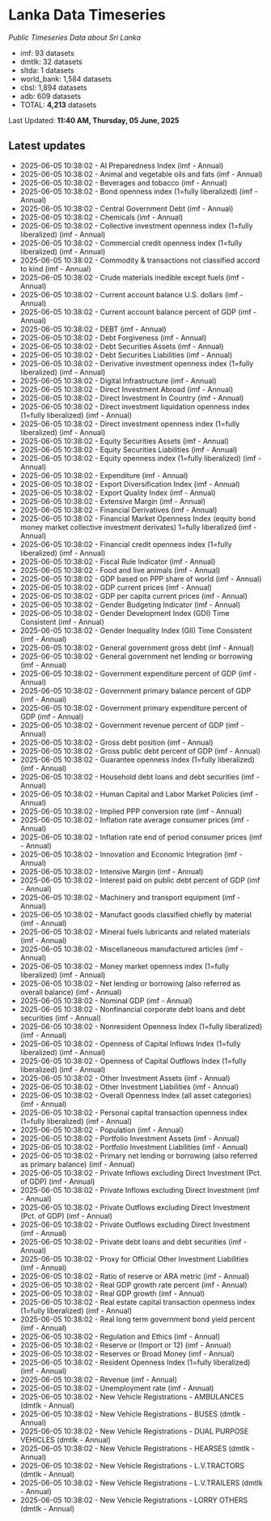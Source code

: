 # Lanka Data Timeseries
*Public Timeseries Data about Sri Lanka*

* imf: 93 datasets
* dmtlk: 32 datasets
* sltda: 1 datasets
* world_bank: 1,584 datasets
* cbsl: 1,894 datasets
* adb: 609 datasets
* TOTAL: **4,213** datasets

Last Updated: **11:40 AM, Thursday, 05 June, 2025**

## Latest updates

* 2025-06-05 10:38:02 - AI Preparedness Index (imf - Annual)
* 2025-06-05 10:38:02 - Animal and vegetable oils and fats (imf - Annual)
* 2025-06-05 10:38:02 - Beverages and tobacco (imf - Annual)
* 2025-06-05 10:38:02 - Bond openness index (1=fully liberalized) (imf - Annual)
* 2025-06-05 10:38:02 - Central Government Debt (imf - Annual)
* 2025-06-05 10:38:02 - Chemicals (imf - Annual)
* 2025-06-05 10:38:02 - Collective investment openness index (1=fully liberalized) (imf - Annual)
* 2025-06-05 10:38:02 - Commercial credit openness index (1=fully liberalized) (imf - Annual)
* 2025-06-05 10:38:02 - Commodity & transactions not classified accord to kind (imf - Annual)
* 2025-06-05 10:38:02 - Crude materials inedible except fuels (imf - Annual)
* 2025-06-05 10:38:02 - Current account balance U.S. dollars (imf - Annual)
* 2025-06-05 10:38:02 - Current account balance percent of GDP (imf - Annual)
* 2025-06-05 10:38:02 - DEBT (imf - Annual)
* 2025-06-05 10:38:02 - Debt Forgiveness (imf - Annual)
* 2025-06-05 10:38:02 - Debt Securities Assets (imf - Annual)
* 2025-06-05 10:38:02 - Debt Securities Liabilities (imf - Annual)
* 2025-06-05 10:38:02 - Derivative investment openness index (1=fully liberalized) (imf - Annual)
* 2025-06-05 10:38:02 - Digital Infrastructure (imf - Annual)
* 2025-06-05 10:38:02 - Direct Investment Abroad (imf - Annual)
* 2025-06-05 10:38:02 - Direct Investment In Country (imf - Annual)
* 2025-06-05 10:38:02 - Direct investment liquidation openness index (1=fully liberalized) (imf - Annual)
* 2025-06-05 10:38:02 - Direct investment openness index (1=fully liberalized) (imf - Annual)
* 2025-06-05 10:38:02 - Equity Securities Assets (imf - Annual)
* 2025-06-05 10:38:02 - Equity Securities Liabilities (imf - Annual)
* 2025-06-05 10:38:02 - Equity openness index (1=fully liberalized) (imf - Annual)
* 2025-06-05 10:38:02 - Expenditure (imf - Annual)
* 2025-06-05 10:38:02 - Export Diversification Index (imf - Annual)
* 2025-06-05 10:38:02 - Export Quality Index (imf - Annual)
* 2025-06-05 10:38:02 - Extensive Margin (imf - Annual)
* 2025-06-05 10:38:02 - Financial Derivatives (imf - Annual)
* 2025-06-05 10:38:02 - Financial Market Openness Index (equity bond money market collective investment derivates) 1=fully liberalized (imf - Annual)
* 2025-06-05 10:38:02 - Financial credit openness index (1=fully liberalized) (imf - Annual)
* 2025-06-05 10:38:02 - Fiscal Rule Indicator (imf - Annual)
* 2025-06-05 10:38:02 - Food and live animals (imf - Annual)
* 2025-06-05 10:38:02 - GDP based on PPP share of world (imf - Annual)
* 2025-06-05 10:38:02 - GDP current prices (imf - Annual)
* 2025-06-05 10:38:02 - GDP per capita current prices (imf - Annual)
* 2025-06-05 10:38:02 - Gender Budgeting Indicator (imf - Annual)
* 2025-06-05 10:38:02 - Gender Development Index (GDI) Time Consistent (imf - Annual)
* 2025-06-05 10:38:02 - Gender Inequality Index (GII) Time Consistent (imf - Annual)
* 2025-06-05 10:38:02 - General government gross debt (imf - Annual)
* 2025-06-05 10:38:02 - General government net lending or borrowing (imf - Annual)
* 2025-06-05 10:38:02 - Government expenditure percent of GDP (imf - Annual)
* 2025-06-05 10:38:02 - Government primary balance percent of GDP (imf - Annual)
* 2025-06-05 10:38:02 - Government primary expenditure percent of GDP (imf - Annual)
* 2025-06-05 10:38:02 - Government revenue percent of GDP (imf - Annual)
* 2025-06-05 10:38:02 - Gross debt position (imf - Annual)
* 2025-06-05 10:38:02 - Gross public debt percent of GDP (imf - Annual)
* 2025-06-05 10:38:02 - Guarantee openness index (1=fully liberalized) (imf - Annual)
* 2025-06-05 10:38:02 - Household debt loans and debt securities (imf - Annual)
* 2025-06-05 10:38:02 - Human Capital and Labor Market Policies (imf - Annual)
* 2025-06-05 10:38:02 - Implied PPP conversion rate (imf - Annual)
* 2025-06-05 10:38:02 - Inflation rate average consumer prices (imf - Annual)
* 2025-06-05 10:38:02 - Inflation rate end of period consumer prices (imf - Annual)
* 2025-06-05 10:38:02 - Innovation and Economic Integration (imf - Annual)
* 2025-06-05 10:38:02 - Intensive Margin (imf - Annual)
* 2025-06-05 10:38:02 - Interest paid on public debt percent of GDP (imf - Annual)
* 2025-06-05 10:38:02 - Machinery and transport equipment (imf - Annual)
* 2025-06-05 10:38:02 - Manufact goods classified chiefly by material (imf - Annual)
* 2025-06-05 10:38:02 - Mineral fuels lubricants and related materials (imf - Annual)
* 2025-06-05 10:38:02 - Miscellaneous manufactured articles (imf - Annual)
* 2025-06-05 10:38:02 - Money market openness index (1=fully liberalized) (imf - Annual)
* 2025-06-05 10:38:02 - Net lending or borrowing (also referred as overall balance) (imf - Annual)
* 2025-06-05 10:38:02 - Nominal GDP (imf - Annual)
* 2025-06-05 10:38:02 - Nonfinancial corporate debt loans and debt securities (imf - Annual)
* 2025-06-05 10:38:02 - Nonresident Openness Index (1=fully liberalized) (imf - Annual)
* 2025-06-05 10:38:02 - Openness of Capital Inflows Index (1=fully liberalized) (imf - Annual)
* 2025-06-05 10:38:02 - Openness of Capital Outflows Index (1=fully liberalized) (imf - Annual)
* 2025-06-05 10:38:02 - Other Investment Assets (imf - Annual)
* 2025-06-05 10:38:02 - Other Investment Liabilities (imf - Annual)
* 2025-06-05 10:38:02 - Overall Openness Index (all asset categories) (imf - Annual)
* 2025-06-05 10:38:02 - Personal capital transaction openness index (1=fully liberalized) (imf - Annual)
* 2025-06-05 10:38:02 - Population (imf - Annual)
* 2025-06-05 10:38:02 - Portfolio Investment Assets (imf - Annual)
* 2025-06-05 10:38:02 - Portfolio Investment Liabilities (imf - Annual)
* 2025-06-05 10:38:02 - Primary net lending or borrowing (also referred as primary balance) (imf - Annual)
* 2025-06-05 10:38:02 - Private Inflows excluding Direct Investment (Pct. of GDP) (imf - Annual)
* 2025-06-05 10:38:02 - Private Inflows excluding Direct Investment (imf - Annual)
* 2025-06-05 10:38:02 - Private Outflows excluding Direct Investment (Pct. of GDP) (imf - Annual)
* 2025-06-05 10:38:02 - Private Outflows excluding Direct Investment (imf - Annual)
* 2025-06-05 10:38:02 - Private debt loans and debt securities (imf - Annual)
* 2025-06-05 10:38:02 - Proxy for Official Other Investment Liabilities (imf - Annual)
* 2025-06-05 10:38:02 - Ratio of reserve or ARA metric (imf - Annual)
* 2025-06-05 10:38:02 - Real GDP growth rate percent (imf - Annual)
* 2025-06-05 10:38:02 - Real GDP growth (imf - Annual)
* 2025-06-05 10:38:02 - Real estate capital transaction openness index (1=fully liberalized) (imf - Annual)
* 2025-06-05 10:38:02 - Real long term government bond yield percent (imf - Annual)
* 2025-06-05 10:38:02 - Regulation and Ethics (imf - Annual)
* 2025-06-05 10:38:02 - Reserve or (Import or 12) (imf - Annual)
* 2025-06-05 10:38:02 - Reserves or Broad Money (imf - Annual)
* 2025-06-05 10:38:02 - Resident Openness Index (1=fully liberalized) (imf - Annual)
* 2025-06-05 10:38:02 - Revenue (imf - Annual)
* 2025-06-05 10:38:02 - Unemployment rate (imf - Annual)
* 2025-06-05 10:38:02 - New Vehicle Registrations - AMBULANCES (dmtlk - Annual)
* 2025-06-05 10:38:02 - New Vehicle Registrations - BUSES (dmtlk - Annual)
* 2025-06-05 10:38:02 - New Vehicle Registrations - DUAL PURPOSE VEHICLES (dmtlk - Annual)
* 2025-06-05 10:38:02 - New Vehicle Registrations - HEARSES (dmtlk - Annual)
* 2025-06-05 10:38:02 - New Vehicle Registrations - L.V.TRACTORS (dmtlk - Annual)
* 2025-06-05 10:38:02 - New Vehicle Registrations - L.V.TRAILERS (dmtlk - Annual)
* 2025-06-05 10:38:02 - New Vehicle Registrations - LORRY OTHERS (dmtlk - Annual)